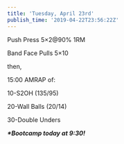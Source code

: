 ```yaml
---
title: 'Tuesday, April 23rd'
publish_time: '2019-04-22T23:56:22Z'
---
```


Push Press 5×2\@90% 1RM

Band Face Pulls 5×10

then,

15:00 AMRAP of:

10-S2OH (135/95)

20-Wall Balls (20/14)

30-Double Unders

***\*Bootcamp today at 9:30!***
